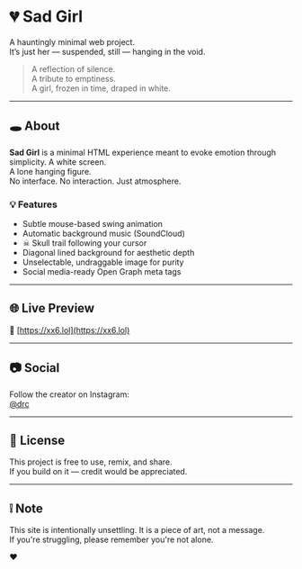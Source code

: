 # 💔 Sad Girl

A hauntingly minimal web project.  
It’s just her — suspended, still — hanging in the void.

> A reflection of silence.  
> A tribute to emptiness.  
> A girl, frozen in time, draped in white.

---

## 🕳️ About

**Sad Girl** is a minimal HTML experience meant to evoke emotion through simplicity. A white screen.  
A lone hanging figure.  
No interface. No interaction. Just atmosphere.

### 💡 Features

- Subtle mouse-based swing animation
- Automatic background music (SoundCloud)
- ☠ Skull trail following your cursor
- Diagonal lined background for aesthetic depth
- Unselectable, undraggable image for purity
- Social media-ready Open Graph meta tags

---

## 🌐 Live Preview

🔗 [https://xx6.lol](https://xx6.lol)

---

## 📷 Social

Follow the creator on Instagram:  
[@drc](https://instagram.com/drc)

---

## 📄 License

This project is free to use, remix, and share.  
If you build on it — credit would be appreciated.

---

## ❕ Note

This site is intentionally unsettling. It is a piece of art, not a message.  
If you're struggling, please remember you're not alone.

❤️
